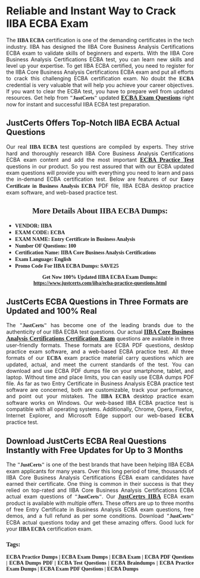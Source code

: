 <h1><strong>Reliable and Instant Way to Crack IIBA ECBA Exam</strong></h1>

<p style="text-align: justify;">The <span style="font-family:Georgia,serif;"><strong>IIBA ECBA</strong></span> certification is one of the demanding certificates in the tech industry. IIBA has designed the IIBA Core Business Analysis Certifications ECBA exam to validate skills of beginners and experts. With the IIBA Core Business Analysis Certifications ECBA test, you can learn new skills and level up your expertise. To get IIBA ECBA certified, you need to register for the IIBA Core Business Analysis Certifications ECBA exam and put all efforts to crack this challenging ECBA certification exam. No doubt the <span style="font-family:Georgia,serif;"><strong> ECBA</strong></span> credential is very valuable that will help you achieve your career objectives. If you want to clear the ECBA test, you have to prepare well from updated resources. Get help from <span style="font-size:14px;"><span style="font-family:Georgia,serif;"><strong>"JustCerts"</strong></span></span> updated <a href="https://www.justcerts.com/iiba/ecba-practice-questions.html"><span style="font-size:16px;"><span style="font-family:Georgia,serif;"><strong>ECBA Exam Questions</strong></span></span></a> right now for instant and successful IIBA ECBA test preparation.</p>

<h2><strong>JustCerts Offers Top-Notch IIBA ECBA Actual Questions </strong></h2>

<p style="text-align: justify;">Our real <span style="font-family:Georgia,serif;"><strong>IIBA ECBA</strong></span> test questions are compiled by experts. They strive hard and thoroughly research IIBA Core Business Analysis Certifications ECBA exam content and add the most important <a href="https://www.justcerts.com/iiba/ecba-practice-questions.html"><span style="font-size:16px;"><span style="font-family:Georgia,serif;"><strong>ECBA Practice Test</strong></span></span></a> questions in our product. So you rest assured that with our ECBA updated exam questions will provide you with everything you need to learn and pass the in-demand ECBA certification test. Below are features of our <span style="font-family:Georgia,serif;"><strong>Entry Certificate in Business Analysis ECBA</strong></span> PDF file, IIBA ECBA desktop practice exam software, and web-based practice test.</p>

<h2 style="text-align: center;"><strong><span style="font-family:Georgia,serif;">More Details About IIBA ECBA Dumps:</span></strong></h2>

<ul>
	<li style="text-align: justify;"><span style="font-size:14px;"><span style="font-family:Georgia,serif;"><strong>VENDOR: IIBA</strong></span></span></li>
	<li style="text-align: justify;"><span style="font-size:14px;"><span style="font-family:Georgia,serif;"><strong>EXAM CODE: ECBA</strong></span></span></li>
	<li style="text-align: justify;"><span style="font-size:14px;"><span style="font-family:Georgia,serif;"><strong>EXAM NAME: Entry Certificate in Business Analysis</strong></span></span></li>
	<li style="text-align: justify;"><span style="font-size:14px;"><span style="font-family:Georgia,serif;"><strong>Number OF Questions: 100</strong></span></span></li>
	<li style="text-align: justify;"><span style="font-size:14px;"><span style="font-family:Georgia,serif;"><strong>Certification Name: IIBA Core Business Analysis Certifications</strong></span></span></li>
	<li style="text-align: justify;"><span style="font-size:14px;"><span style="font-family:Georgia,serif;"><strong>Exam Language: English</strong></span></span></li>
	<li style="text-align: justify;"><span style="font-size:14px;"><span style="font-family:Georgia,serif;"><strong>Promo Code For IIBA ECBA Dumps: SAVE25</strong></span></span></li>
</ul>

<p style="text-align: center;"><strong><span style="font-family:Georgia,serif;"><span style="font-size:14px;">Get Now 100% Updated IIBA ECBA Exam Dumps:</span> <a href="https://www.justcerts.com/iiba/ecba-practice-questions.html">https://www.justcerts.com/iiba/ecba-practice-questions.html</a></span></strong></p>

<h2><strong>JustCerts ECBA Questions in Three Formats are Updated and 100% Real</strong></h2>

<p style="text-align: justify;">The <span style="font-size:14px;"><span style="font-family:Georgia,serif;"><strong>"JustCerts"</strong></span></span> has become one of the leading brands due to the authenticity of our IIBA ECBA test questions. Our actual <a href="https://www.justcerts.com/iiba/iiba-core-business-analysis-certifications-certification-exams.html"><span style="font-size:16px;"><span style="font-family:Georgia,serif;"><strong>IIBA Core Business Analysis Certifications Certification Exam</strong></span></span></a> questions are available in three user-friendly formats. These formats are ECBA PDF questions, desktop practice exam software, and a web-based ECBA practice test. All three formats of our <strong><span style="font-family:Georgia,serif;"> ECBA</span></strong> exam practice material carry questions which are updated, actual, and meet the current standards of the test. You can download and use ECBA PDF dumps file on your smartphone, tablet, and laptop. Without time and place limits, you can easily use ECBA dumps PDF file. As far as two Entry Certificate in Business Analysis ECBA practice test software are concerned, both are customizable, track your performance, and point out your mistakes. The <span style="font-family:Georgia,serif;"><strong>IIBA ECBA</strong></span> desktop practice exam software works on Windows. Our web-based IIBA ECBA practice test is compatible with all operating systems. Additionally, Chrome, Opera, Firefox, Internet Explorer, and Microsoft Edge support our web-based <span style="font-family:Georgia,serif;"><strong>ECBA </strong></span> practice test.</p>

<h2><strong>Download JustCerts ECBA Real Questions Instantly with Free Updates for Up to 3 Months</strong></h2>

<p style="text-align: justify;">The <span style="font-family:Georgia,serif;"><span style="font-size:14px;"><strong>"JustCerts"</strong></span></span> is one of the best brands that have been helping IIBA ECBA exam applicants for many years. Over this long period of time, thousands of IIBA Core Business Analysis Certifications ECBA exam candidates have earned their certificate. One thing is common in their success is that they relied on top-rated and IIBA Core Business Analysis Certifications ECBA actual exam questions of <span style="font-family:Georgia,serif;"><span style="font-size:14px;"><strong>"JustCerts"</strong></span></span>. Our <a href="https://www.justcerts.com/iiba-certification-exams.html"><span style="font-size:16px;"><span style="font-family:Georgia,serif;"><strong>JustCertrs IIBA</strong></span></span></a> ECBA exam product is available with multiple offers. These offers are up to three months of free Entry Certificate in Business Analysis ECBA exam questions, free demos, and a full refund as per some conditions. Download <span style="font-family:Georgia,serif;"><span style="font-size:14px;"><strong>"JustCerts"</strong></span></span> ECBA actual questions today and get these amazing offers. Good luck for your <span style="font-family:Georgia,serif;"><strong>IIBA ECBA</strong></span> certification exam.</p>

<h3 style="text-align: justify;"><span style="font-family:Georgia,serif;"><strong>Tags:</strong></span></h3>

<p style="text-align: justify;"><span style="font-family:Georgia,serif;"><strong>ECBA Practice Dumps | ECBA Exam Dumps | ECBA Exam | ECBA PDF Questions | ECBA Dumps PDF | ECBA Test Questions | ECBA Braindumps | ECBA Practice Exam Dumps | ECBA Exam PDF Questions | ECBA Dumps</strong></span></p>
